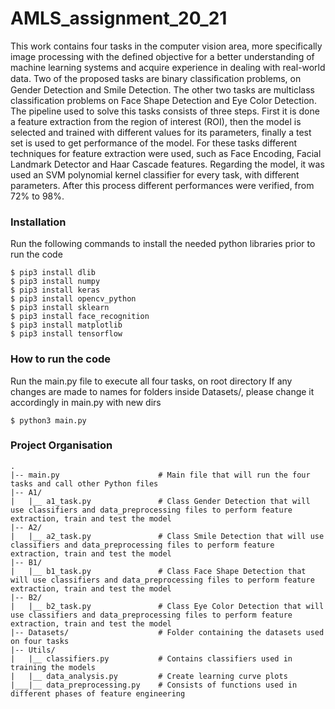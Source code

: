 # AMLS_assignment_20_21

This work contains four tasks in the computer vision area, more specifically image processing with the defined objective
for a better understanding of machine learning systems and acquire experience in dealing with real-world data. 
Two of the proposed tasks are binary classiﬁcation problems, on Gender Detection and Smile Detection. The other two 
tasks are multiclass classification problems on Face Shape Detection and Eye Color Detection. The pipeline used 
to solve this tasks consists of three steps. First it is done a feature extraction from the region of interest (ROI), 
then the model is selected and trained with different values for its parameters, finally a test set is used to get 
performance of the model. For these tasks different techniques for feature extraction were used, such as Face Encoding, 
Facial Landmark Detector and Haar Cascade features. Regarding the model, it was used an SVM polynomial kernel 
classifier for every task, with different parameters. After this process different performances were verified, from 72% to 98%.

### Installation
Run the following commands to install the needed python libraries prior to run the code
```
$ pip3 install dlib
$ pip3 install numpy
$ pip3 install keras
$ pip3 install opencv_python
$ pip3 install sklearn
$ pip3 install face_recognition
$ pip3 install matplotlib
$ pip3 install tensorflow
```

### How to run the code
Run the main.py file to execute all four tasks, on root directory
If any changes are made to names for folders inside Datasets/, please change it accordingly in main.py with new dirs
```
$ python3 main.py
```


### Project Organisation
 ```
 .
 |-- main.py                      # Main file that will run the four tasks and call other Python files
 |-- A1/
 |   |__ a1_task.py               # Class Gender Detection that will use classifiers and data_preprocessing files to perform feature extraction, train and test the model
 |-- A2/
 |   |__ a2_task.py               # Class Smile Detection that will use classifiers and data_preprocessing files to perform feature extraction, train and test the model
 |-- B1/
 |   |__ b1_task.py               # Class Face Shape Detection that will use classifiers and data_preprocessing files to perform feature extraction, train and test the model
 |-- B2/
 |   |__ b2_task.py               # Class Eye Color Detection that will use classifiers and data_preprocessing files to perform feature extraction, train and test the model
 |-- Datasets/                    # Folder containing the datasets used on four tasks
 |-- Utils/
 |   |__ classifiers.py           # Contains classifiers used in training the models
 |   |__ data_analysis.py         # Create learning curve plots
 |___|__ data_preprocessing.py    # Consists of functions used in different phases of feature engineering
 ```
